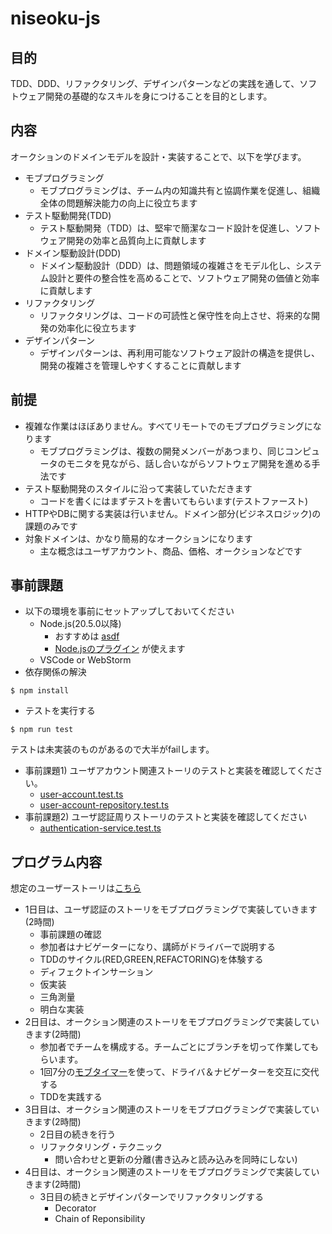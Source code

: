 # niseoku-js


## 目的

TDD、DDD、リファクタリング、デザインパターンなどの実践を通して、ソフトウェア開発の基礎的なスキルを身につけることを目的とします。

## 内容

オークションのドメインモデルを設計・実装することで、以下を学びます。

- モブプログラミング
    - モブプログラミングは、チーム内の知識共有と協調作業を促進し、組織全体の問題解決能力の向上に役立ちます
- テスト駆動開発(TDD)
    - テスト駆動開発（TDD）は、堅牢で簡潔なコード設計を促進し、ソフトウェア開発の効率と品質向上に貢献します
- ドメイン駆動設計(DDD)
    - ドメイン駆動設計（DDD）は、問題領域の複雑さをモデル化し、システム設計と要件の整合性を高めることで、ソフトウェア開発の価値と効率に貢献します
- リファクタリング
    - リファクタリングは、コードの可読性と保守性を向上させ、将来的な開発の効率化に役立ちます
- デザインパターン
    - デザインパターンは、再利用可能なソフトウェア設計の構造を提供し、開発の複雑さを管理しやすくすることに貢献します

## 前提

- 複雑な作業はほぼありません。すべてリモートでのモブプログラミングになります
    - モブプログラミングは、複数の開発メンバーがあつまり、同じコンピュータのモニタを見ながら、話し合いながらソフトウェア開発を進める手法です
- テスト駆動開発のスタイルに沿って実装していただきます
    - コードを書くにはまずテストを書いてもらいます(テストファースト)
- HTTPやDBに関する実装は行いません。ドメイン部分(ビジネスロジック)の課題のみです
- 対象ドメインは、かなり簡易的なオークションになります
    - 主な概念はユーザアカウント、商品、価格、オークションなどです 

## 事前課題

- 以下の環境を事前にセットアップしておいてください
    - Node.js(20.5.0以降)
        - おすすめは [asdf](https://asdf-vm.com/)
        - [Node.jsのプラグイン](https://github.com/asdf-vm/asdf-nodejs) が使えます 
    - VSCode or WebStorm
- 依存関係の解決
```
$ npm install
```
- テストを実行する
```
$ npm run test
```
テストは未実装のものがあるので大半がfailします。
- 事前課題1) ユーザアカウント関連ストーリのテストと実装を確認してください。
    - [user-account.test.ts](src/domain/user-account.test.ts)
    - [user-account-repository.test.ts](src/infrastructure/memory/user-account-repository-in-memory.test.ts)
- 事前課題2) ユーザ認証周りストーリのテストと実装を確認してください
    - [authentication-service.test.ts](src/infrastructure/authentication-service.test.ts)

## プログラム内容

想定のユーザーストーリは[こちら](docs/TODO.md)

- 1日目は、ユーザ認証のストーリをモブプログラミングで実装していきます(2時間)
    - 事前課題の確認
    - 参加者はナビゲーターになり、講師がドライバーで説明する
    - TDDのサイクル(RED,GREEN,REFACTORING)を体験する
    - ディフェクトインサーション
    - 仮実装
    - 三角測量
    - 明白な実装
- 2日目は、オークション関連のストーリをモブプログラミングで実装していきます(2時間)
    - 参加者でチームを構成する。チームごとにブランチを切って作業してもらいます。
    - 1回7分の[モブタイマー](https://mobti.me/)を使って、ドライバ＆ナビゲーターを交互に交代する
    - TDDを実践する
- 3日目は、オークション関連のストーリをモブプログラミングで実装していきます(2時間)
    - 2日目の続きを行う
    - リファクタリング・テクニック
        - 問い合わせと更新の分離(書き込みと読み込みを同時にしない)
- 4日目は、オークション関連のストーリをモブプログラミングで実装していきます(2時間)
    - 3日目の続きとデザインパターンでリファクタリングする
        - Decorator
        - Chain of Reponsibility
